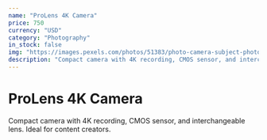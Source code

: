 ```yaml
---
name: "ProLens 4K Camera"
price: 750
currency: "USD"
category: "Photography"
in_stock: false
img: "https://images.pexels.com/photos/51383/photo-camera-subject-photographer-51383.jpeg?auto=compress&cs=tinysrgb&w=1260&h=750&dpr=1"
description: "Compact camera with 4K recording, CMOS sensor, and interchangeable lens. Ideal for content creators."
---
```


# ProLens 4K Camera

Compact camera with 4K recording, CMOS sensor, and interchangeable lens. Ideal for content creators.
